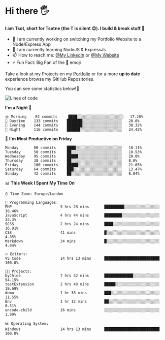 # Hi there :raised_hand_with_fingers_splayed:
#### I am Tsot, short for Tsotne (the T is silent :wink:). I build & break stuff :space_invader:
- :telescope: I am currently working on switching my Portfolio Website to a Node/Express App
- :seedling: I am currently learning NodeJS & ExpressJs
- :mailbox: How to reach me: [@My LinkedIn](https://www.linkedin.com/in/tsotne-gvadzabia/) or [@My Website](https://tsotnegvadzabia.me/contact)
- :zap: Fun Fact: Big Fan of the :space_invader: emoji

Take a look at my Projects on my [Portfolio](https://tsotnegvadzabia.me/) or for a more **up to date** experience browse my GitHub Repositories.

You can see some statistics below!:space_invader:
<!--START_SECTION:waka-->
![Lines of code](https://img.shields.io/badge/From%20Hello%20World%20I%27ve%20Written-2.6%20million%20lines%20of%20code-blue)

**I'm a Night 🦉** 

```text
🌞 Morning    82 commits     ████░░░░░░░░░░░░░░░░░░░░░   17.26% 
🌆 Daytime    133 commits    ███████░░░░░░░░░░░░░░░░░░   28.0% 
🌃 Evening    144 commits    ███████░░░░░░░░░░░░░░░░░░   30.32% 
🌙 Night      116 commits    ██████░░░░░░░░░░░░░░░░░░░   24.42%

```
📅 **I'm Most Productive on Friday** 

```text
Monday       86 commits     ████░░░░░░░░░░░░░░░░░░░░░   18.11% 
Tuesday      50 commits     ██░░░░░░░░░░░░░░░░░░░░░░░   10.53% 
Wednesday    95 commits     █████░░░░░░░░░░░░░░░░░░░░   20.0% 
Thursday     38 commits     ██░░░░░░░░░░░░░░░░░░░░░░░   8.0% 
Friday       100 commits    █████░░░░░░░░░░░░░░░░░░░░   21.05% 
Saturday     64 commits     ███░░░░░░░░░░░░░░░░░░░░░░   13.47% 
Sunday       42 commits     ██░░░░░░░░░░░░░░░░░░░░░░░   8.84%

```


📊 **This Week I Spent My Time On** 

```text
⌚︎ Time Zone: Europe/London

💬 Programming Languages: 
PHP                      5 hrs 28 mins       █████████░░░░░░░░░░░░░░░░   38.46% 
JavaScript               4 hrs 44 mins       ████████░░░░░░░░░░░░░░░░░   33.3% 
SCSS                     2 hrs 24 mins       ████░░░░░░░░░░░░░░░░░░░░░   16.91% 
CSS                      41 mins             █░░░░░░░░░░░░░░░░░░░░░░░░   4.85% 
Markdown                 34 mins             █░░░░░░░░░░░░░░░░░░░░░░░░   4.04%

🔥 Editors: 
VS Code                  14 hrs 13 mins      █████████████████████████   100.0%

🐱‍💻 Projects: 
byChloe                  7 hrs 42 mins       █████████████░░░░░░░░░░░░   54.15% 
testExtension            2 hrs 48 mins       █████░░░░░░░░░░░░░░░░░░░░   19.69% 
demo                     1 hr 38 mins        ███░░░░░░░░░░░░░░░░░░░░░░   11.55% 
Env                      1 hr 12 mins        ██░░░░░░░░░░░░░░░░░░░░░░░   8.51% 
uncode-child             16 mins             ░░░░░░░░░░░░░░░░░░░░░░░░░   1.99%

💻 Operating System: 
Windows                  14 hrs 13 mins      █████████████████████████   100.0%

```


<!--END_SECTION:waka-->
